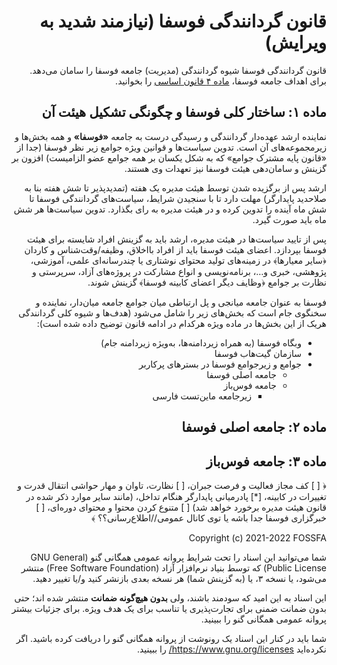 <div dir="rtl" align="right">

# قانون گردانندگی فوسفا (نیازمند شدید به ویرایش)
قانون گردانندگی فوسفا شیوه گردانندگی (مدیریت) جامعه فوسفا را سامان می‌دهد.
برای اهداف جامعه فوسفا، <!--پیوند زیر برای نمایش در مارک‌داون گیت‌هاب بهینه
شده است؛ شاید در سایر سامانه‌هایی که با مارک‌داون کار می‌کنند نیاز به تغییر
داشته باشد-->
[ماده ۴ قانون اساسی](قانون_اساسی.md#ماده-۴-نقش-خانواده-جوامع-فوسفا) را
بخوانید.

## ماده ۱: ساختار کلی فوسفا و چگونگی تشکیل هیئت آن
نماینده ارشد عهده‌دار گردانندگی و رسیدگی درست به جامعه **«فوسفا»** و همه
بخش‌ها و زیرمجموعه‌های آن است. تدوین سیاست‌ها و قوانین ویژه جوامع زیر نظر
فوسفا (جدا از «قانون پایه مشترک جوامع» که به شکل یکسان بر همه جوامع عضو
الزامیست) افزون بر گزینش و سامان‌دهی هیئت فوسفا نیز تعهدات وی هستند.

ارشد پس از برگزیده شدن توسط هیئت مدیره یک هفته (تمدیدپذیر تا شش هفته بنا به
صلاحدید پایدارگر) مهلت دارد تا با سنجیدن شرایط،
سیاست‌های گردانندگی فوسفا تا شش ماه آینده را تدوین کرده و در هیئت مدیره به رای
بگذارد. تدوین سیاست‌ها هر شش ماه باید صورت گیرد.

<!--احتمال وجود جمله‌بندی بهتر-->
پس از تایید سیاست‌ها <!--((دریافت تایید//رای اعتماد) // (جلب نظر))--> در هیئت
مدیره، ارشد باید به گزینش افراد شایسته برای هیئت فوسفا بپردازد. اعضای هیئت
فوسفا باید از افراد بااخلاق، وظیفه/وقت‌شناس و کاردان ﴿سایر معیارها﴾ در
زمینه‌های تولید محتوای نوشتاری یا چندرسانه‌ای علمی، آموزشی، پژوهشی، خبری و…،
برنامه‌نویسی و انواع مشارکت در پروژه‌های آزاد، سرپرستی و نظارت بر جوامع ﴿وظایف
دیگر اعضای کابینه فوسفا﴾ گزینش شوند.

فوسفا به عنوان جامعه میانجی و پل ارتباطی میان جوامع <!--تعریف دقیق‌تر از
فوسفا--> جامعه میان‌دار، نماینده و سخنگوی جام است که بخش‌های زیر را شامل
می‌شود (هدف‌ها و شیوه کلی گردانندگی هریک از این بخش‌ها در ماده ویژه هرکدام در
ادامه قانون توضیح داده شده است):
+ وبگاه فوسفا (به همراه زیردامنه‌ها، به‌ویژه زیردامنه جام)
+ سازمان گیت‌هاب فوسفا <!--کدبرگ، گیت‌لب، بیت‌باکت و… حتی زیرساخت گیت
خودمیزبانی‌شده فوسفا (گیتی، سی‌گیت، رابط وب خود گیت و…)-->
+ جوامع و زیرجوامع فوسفا در بسترهای پرکاربر
    * جامعه اصلی فوسفا
    * جامعه فوس‌باز
        - زیرجامعه ماین‌تست فارسی
<!--راه‌اندازی بسترهای ایرانی، سرور ایمیل، IRC و… برای مواقع قطع دسترسی به
اینترنت-->

## ماده ۲: جامعه اصلی فوسفا


## ماده ۳: جامعه فوس‌باز


﴿
[ ] کف مجاز فعالیت و فرصت جبران،
[ ] نظارت، تاوان و مهار حواشی انتقال قدرت و تغییرات در کابینه،
[*] پادرمیانی پایدارگر هنگام تداخل، (مانند سایر موارد ذکر شده در قانون هیئت
مدیره برخورد خواهد شد)
[ ] متنوع کردن محتوا و محتوای دوره‌ای،
[ ] خبرگزاری فوسفا جدا باشه یا توی کانال عمومی//اطلاع‌رسانی؟؟
﴾

Copyright (c) 2021-2022 FOSSFA

شما می‌توانید این اسناد را تحت شرایط پروانه عمومی همگانی
گنو (GNU General Public License) که توسط بنیاد نرم‌افزار
آزاد (Free Software Foundation) منتشر می‌شود، یا نسخه ۳، یا (به گزینش شما) هر
نسخه بعدی بازنشر کنید و/یا تغییر دهید.

این اسناد به این امید که سودمند باشند، ولی **بدون هیچ‌گونه ضمانت** منتشر
شده اند؛ حتی بدون ضمانت ضمنی برای تجارت‌پذیری یا تناسب برای یک هدف ویژه.
برای جزئیات بیشتر پروانه عمومی همگانی گنو را ببینید.

شما باید در کنار این اسناد یک رونوشت از پروانه همگانی گنو را دریافت کرده
باشید. اگر نکرده‌اید https://www.gnu.org/licenses/ را ببینید.
</div>

